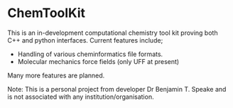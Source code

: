 # ChemToolKit

This is an in-development computational chemistry tool kit proving both C++ and python interfaces. Current features include; 

-	Handling of various cheminformatics file formats.
-	Molecular mechanics force fields (only UFF at present) 

Many more features are planned. 

Note: This is a personal project from developer Dr Benjamin T. Speake and is not associated with any institution/organisation. 